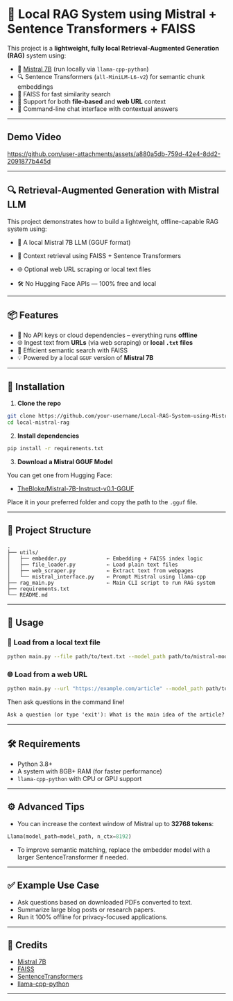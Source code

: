 # 🧠 Local RAG System using Mistral + Sentence Transformers + FAISS

This project is a **lightweight, fully local Retrieval-Augmented Generation (RAG)** system using:

- 🧩 [Mistral 7B](https://mistral.ai/news/announcing-mistral-7b) (run locally via `llama-cpp-python`)
- 🔍 Sentence Transformers (`all-MiniLM-L6-v2`) for semantic chunk embeddings
- 🧠 FAISS for fast similarity search
- 📄 Support for both **file-based** and **web URL** context
- 💬 Command-line chat interface with contextual answers

---
## Demo Video


https://github.com/user-attachments/assets/a880a5db-759d-42e4-8dd2-2091877b445d


---

## 🔍 Retrieval-Augmented Generation with Mistral LLM
This project demonstrates how to build a lightweight, offline-capable RAG system using:

- 🧠 A local Mistral 7B LLM (GGUF format)

- 🔎 Context retrieval using FAISS + Sentence Transformers

- 🌐 Optional web URL scraping or local text files

- 🛠 No Hugging Face APIs — 100% free and local

---

## 📦 Features

- 🔌 No API keys or cloud dependencies – everything runs **offline**
- 🌐 Ingest text from **URLs** (via web scraping) or **local `.txt` files**
- 🔎 Efficient semantic search with FAISS
- 💡 Powered by a local `GGUF` version of **Mistral 7B**

---

## 🚀 Installation

1. **Clone the repo**
```bash
git clone https://github.com/your-username/Local-RAG-System-using-Mistral-Sentence-Transformers-FAISS.git
cd local-mistral-rag
```

2. **Install dependencies**
```bash
pip install -r requirements.txt
```

3. **Download a Mistral GGUF Model**

You can get one from Hugging Face:

- [TheBloke/Mistral-7B-Instruct-v0.1-GGUF](https://huggingface.co/TheBloke/Mistral-7B-Instruct-v0.1-GGUF)

Place it in your preferred folder and copy the path to the `.gguf` file.

---

## 📁 Project Structure

```
.
├── utils/
│   ├── embedder.py             ← Embedding + FAISS index logic
│   ├── file_loader.py          ← Load plain text files
│   ├── web_scraper.py          ← Extract text from webpages
│   └── mistral_interface.py    ← Prompt Mistral using llama-cpp
├── rag_main.py                 ← Main CLI script to run RAG system
├── requirements.txt
└── README.md
```

---

## 🧠 Usage

### 📝 Load from a local text file
```bash
python main.py --file path/to/text.txt --model_path path/to/mistral-model.gguf
```

### 🌐 Load from a web URL
```bash
python main.py --url "https://example.com/article" --model_path path/to/mistral-model.gguf
```

Then ask questions in the command line!

```txt
Ask a question (or type 'exit'): What is the main idea of the article?
```

---

## 🛠 Requirements

- Python 3.8+
- A system with 8GB+ RAM (for faster performance)
- `llama-cpp-python` with CPU or GPU support

---

## ⚙️ Advanced Tips

- You can increase the context window of Mistral up to **32768 tokens**:
```python
Llama(model_path=model_path, n_ctx=8192)
```

- To improve semantic matching, replace the embedder model with a larger SentenceTransformer if needed.

---

## ✅ Example Use Case

- Ask questions based on downloaded PDFs converted to text.
- Summarize large blog posts or research papers.
- Run it 100% offline for privacy-focused applications.

---

## 🙌 Credits

- [Mistral 7B](https://mistral.ai/)
- [FAISS](https://github.com/facebookresearch/faiss)
- [SentenceTransformers](https://www.sbert.net/)
- [llama-cpp-python](https://github.com/abetlen/llama-cpp-python)

---
